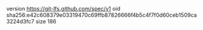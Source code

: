 version https://git-lfs.github.com/spec/v1
oid sha256:e42c608379e03319470c69ffb87826666f4b5c4f7f0d60ceb1509ca3224d3fc7
size 186
